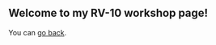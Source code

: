 ## Welcome to my RV-10 workshop page!

You can [go back](https://github.com/BigEyeCue/BigEyeCue.github.io/edit/main/README.md).
